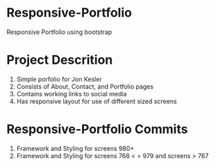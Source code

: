 # Responsive-Portfolio
Responsive Portfolio using bootstrap

# Project Descrition
1.  Simple porfolio for Jon Kesler
2.  Consists of About, Contact, and Portfolio pages
3.  Contains working links to social media
4. Has responsive layout for use of different sized screens

# Responsive-Portfolio Commits
1. Framework and Styling for screens 980+
2. Framework and Styling for screens 768 < = 979 and screens > 767
